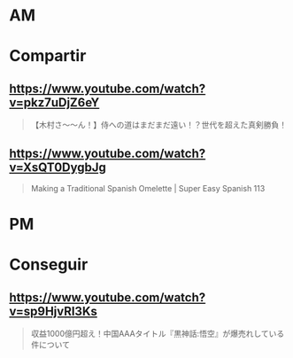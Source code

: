 # AM
# Compartir

## https://www.youtube.com/watch?v=pkz7uDjZ6eY

> 【木村さ〜〜ん！】侍への道はまだまだ遠い！？世代を超えた真剣勝負！

## https://www.youtube.com/watch?v=XsQT0DygbJg

> Making a Traditional Spanish Omelette | Super Easy Spanish 113 

# PM
# Conseguir

## https://www.youtube.com/watch?v=sp9HjvRI3Ks

> 収益1000億円超え！中国AAAタイトル『黒神話:悟空』が爆売れしている件について 
